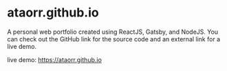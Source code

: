 # ataorr.github.io

A personal web portfolio created using ReactJS, Gatsby, and NodeJS. You can check out the GitHub link for the source code and an external link for a live demo.

live demo: https://ataorr.github.io
